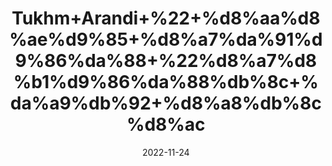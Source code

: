 ---
title: 'Tukhm+Arandi+%22+%d8%aa%d8%ae%d9%85+%d8%a7%da%91%d9%86%da%88+%22%d8%a7%d8%b1%d9%86%da%88%db%8c+%da%a9%db%92+%d8%a8%db%8c%d8%ac'
date: '2022-11-24' 
metatag: '' 
inventory: '0' 
draft: false 
# meta description 
shortDescripton: 'Castor+Seeds%22++Castor+seeds+are+found+to+be+rich+in+oleic+acids%2c+ricinoleic+acids%2c+and+linoleic+acids+among+other+fatty+acids+that+are+extremely+beneficial+for+a+person%27s+health.'
description: 'Seed+%d8%aa%d8%ae%d9%85++%d8%a8%db%8c%d8%ac'
longdescription: ''
tags: ''
brand: ''
subCategory: ''
unit: '10 gm-Pk'
sellCount: '0'
featured: False
# product Price
price: '50.0'
# Product Short Description
shortDescription: 'Castor+Seeds%22++Castor+seeds+are+found+to+be+rich+in+oleic+acids%2c+ricinoleic+acids%2c+and+linoleic+acids+among+other+fatty+acids+that+are+extremely+beneficial+for+a+person%27s+health.'
productID: 'D3181DE2-333C-ED11-996A-005056B3A416'
type: 'products'
category: 'Seed+%d8%aa%d8%ae%d9%85++%d8%a8%db%8c%d8%ac' 
thumnailproduct: 'https://eraconnect.blob.core.windows.net/product-images/aminsaddiquidawakhana/a1fb144d-ca83-4812-b88b-726c730368cf.webp' 
images:
  - image: 'https://eraconnect.blob.core.windows.net/product-images/aminsaddiquidawakhana/a1fb144d-ca83-4812-b88b-726c730368cf.webp'  
Variants:
---